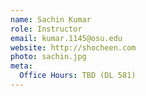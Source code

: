 ```yaml
---
name: Sachin Kumar
role: Instructor
email: kumar.1145@osu.edu
website: http://shocheen.com
photo: sachin.jpg
meta:
  Office Hours: TBD (DL 581)
---
```


<!-- [Schedule an appointment](#){: .btn .btn-outline } -->
